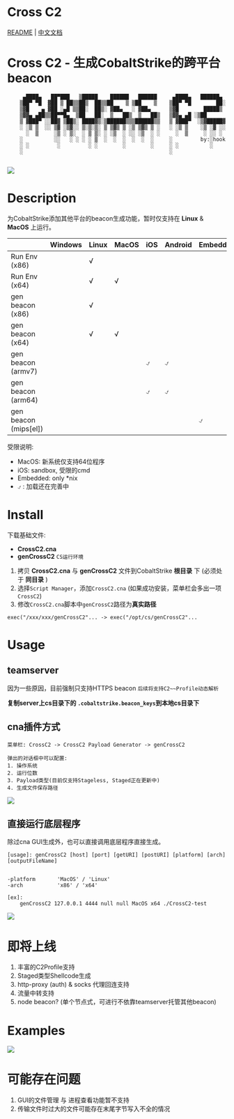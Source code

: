 # Cross C2

[README](README.md) | [中文文档](README_zh.md)

# Cross C2 - 生成CobaltStrike的跨平台beacon

```
     ▄████▄   ██▀███   ▒█████    ██████   ██████     ▄████▄   ██████▄ 
    ▒██▀ ▀█  ▓██ ▒ ██▒▒██▒  ██▒▒██    ▒ ▒██    ▒    ▒██▀ ▀█        ██░
    ▒▓█    ▄ ▓██ ░▄█ ▒▒██░  ██▒░ ▓██▄   ░ ▓██▄      ▒▓█        █████▒ 
    ▒▓▓▄ ▄██▒▒██▀▀█▄  ▒██   ██░  ▒   ██▒  ▒   ██▒   ▒▓▓▄ ▄█ ░▒██      
    ▒ ▓███▀ ░░██▓ ▒██▒░ ████▓▒░▒██████▒▒▒██████▒▒   ▒ ▓███▀  ░▒▓█████▓
    ░ ░▒ ▒  ░░ ▒▓ ░▒▓░░ ▒░▒░▒░ ▒ ▒▓▒ ▒ ░▒ ▒▓▒ ▒ ░   ░ ░▒ ▒    ░▒ ░▓ ░░
      ░  ▒     ░▒ ░ ▒░  ░ ▒ ▒░ ░ ░▒  ░ ░░ ░▒  ░ ░     ░  ▒     ░ ░░ ░ 
    ░          ░░   ░ ░ ░ ░ ▒  ░  ░  ░  ░  ░  ░     ░         by:░hook
    ░ ░         ░         ░ ░        ░        ░     ░ ░          ░    
    ░                                               ░                 
              
```

![](media/15794884596715/15794993795360.jpg)

# Description

为CobaltStrike添加其他平台的beacon生成功能，暂时仅支持在 **Linux** & **MacOS** 上运行。


|  | Windows | Linux | MacOS | iOS | Android | Embedded |
| --- | --- | --- | --- | --- | --- | --- |
| Run Env (x86) |  | √ |  |  |  |  |
| Run Env (x64) |  | √ | √ |  |  |  |
| gen beacon (x86) |  | √ |  |  |  |  |
| gen beacon (x64) |  | √ | √ |  |  |  |
| gen beacon (armv7) |  |  |  | ⍻ | ⍻ |  |
| gen beacon (arm64) |  |  |  | ⍻ | ⍻ |  |
| gen beacon (mips[el]) |  |  |  |  |  | ⍻ |

受限说明:
* MacOS: 新系统仅支持64位程序
* iOS: sandbox, 受限的cmd
* Embedded: only *nix
* ⍻ : 加载还在完善中


# Install

下载基础文件:

> 
* **CrossC2.cna**
* **genCrossC2** `CS运行环境`

1. 拷贝 **CrossC2.cna** 与 **genCrossC2** 文件到CobaltStrike **根目录** 下 (必须处于 **同目录** )
2. 选择`Script Manager`，添加`CrossC2.cna` (如果成功安装，菜单栏会多出一项 `CrossC2`)
3. 修改`CrossC2.cna`脚本中`genCrossC2`路径为**真实路径**

```
exec("/xxx/xxx/genCrossC2"... -> exec("/opt/cs/genCrossC2"...
```


# Usage

## teamserver

因为一些原因，目前强制只支持HTTPS beacon
`后续将支持C2~~Profile动态解析`

**复制server上cs目录下的 `.cobaltstrike.beacon_keys`到本地cs目录下**

## cna插件方式

```
菜单栏: CrossC2 -> CrossC2 Payload Generator -> genCrossC2

弹出的对话框中可以配置:
1. 操作系统
2. 运行位数
3. Payload类型(目前仅支持Stageless, Staged正在更新中)
4. 生成文件保存路径

```
![](media/15718834682843/15794531704394.jpg)

## 直接运行底层程序

除过cna GUI生成外，也可以直接调用底层程序直接生成。

```
[usage]: genCrossC2 [host] [port] [getURI] [postURI] [platform] [arch] [outputFileName]


-platform		'MacOS' / 'Linux'
-arch    		'x86' / 'x64'

[ex]:
	genCrossC2 127.0.0.1 4444 null null MacOS x64 ./CrossC2-test
```
![](media/15718834682843/15794546043572.jpg)


# 即将上线

1. 丰富的C2Profile支持
2. Staged类型Shellcode生成
3. http-proxy (auth) & socks 代理回连支持
4. 流量中转支持 
5. node beacon? (单个节点式，可进行不依靠teamserver托管其他beacon)

# Examples

![](media/15794884596715/15795001494711.jpg)

# 可能存在问题

1. GUI的文件管理 与 进程查看功能暂不支持
2. 传输文件时过大的文件可能存在末尾字节写入不全的情况


